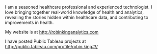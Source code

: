 I am a seasoned healthcare professional and experienced technologist. I love bringing together real-world knowledge of health and analytics, revealing the stories hidden within healthcare data, and contributing to improvements in health.

My website is at http://robinkinganalytics.com

I have posted Public Tableau projects at http://public.tableau.com/profile/robin.king#!/
